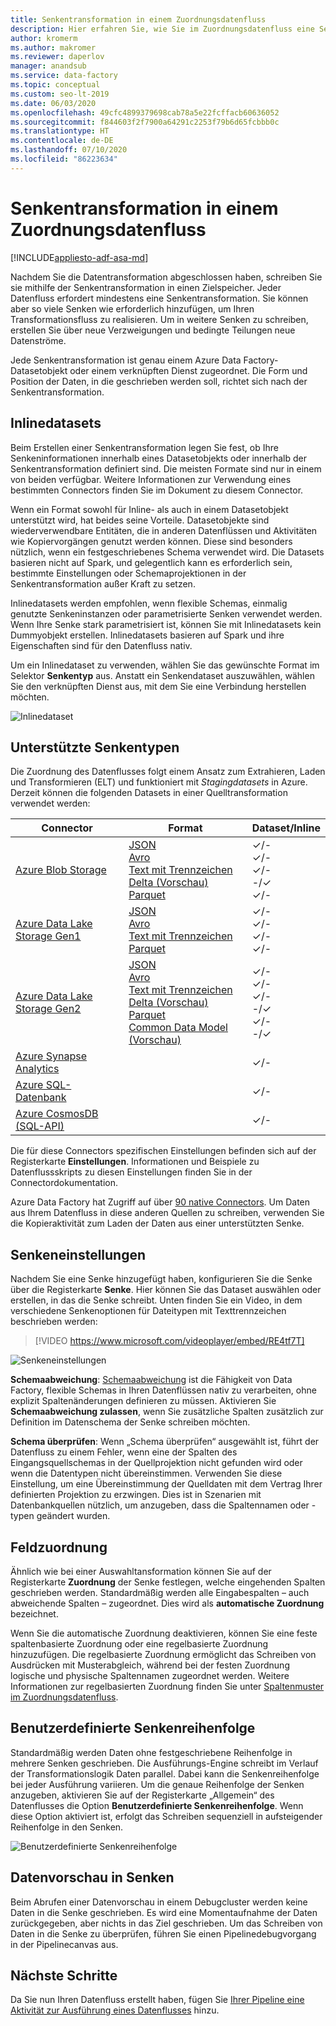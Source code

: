 ```yaml
---
title: Senkentransformation in einem Zuordnungsdatenfluss
description: Hier erfahren Sie, wie Sie im Zuordnungsdatenfluss eine Senkentransformation konfigurieren.
author: kromerm
ms.author: makromer
ms.reviewer: daperlov
manager: anandsub
ms.service: data-factory
ms.topic: conceptual
ms.custom: seo-lt-2019
ms.date: 06/03/2020
ms.openlocfilehash: 49cfc4899379698cab78a5e22fcffacb60636052
ms.sourcegitcommit: f844603f2f7900a64291c2253f79b6d65fcbbb0c
ms.translationtype: HT
ms.contentlocale: de-DE
ms.lasthandoff: 07/10/2020
ms.locfileid: "86223634"
---
```

# <a name="sink-transformation-in-mapping-data-flow"></a>Senkentransformation in einem Zuordnungsdatenfluss

[!INCLUDE[appliesto-adf-asa-md](includes/appliesto-adf-asa-md.md)]

Nachdem Sie die Datentransformation abgeschlossen haben, schreiben Sie sie mithilfe der Senkentransformation in einen Zielspeicher. Jeder Datenfluss erfordert mindestens eine Senkentransformation. Sie können aber so viele Senken wie erforderlich hinzufügen, um Ihren Transformationsfluss zu realisieren. Um in weitere Senken zu schreiben, erstellen Sie über neue Verzweigungen und bedingte Teilungen neue Datenströme.

Jede Senkentransformation ist genau einem Azure Data Factory-Datasetobjekt oder einem verknüpften Dienst zugeordnet. Die Form und Position der Daten, in die geschrieben werden soll, richtet sich nach der Senkentransformation.

## <a name="inline-datasets"></a>Inlinedatasets

Beim Erstellen einer Senkentransformation legen Sie fest, ob Ihre Senkeninformationen innerhalb eines Datasetobjekts oder innerhalb der Senkentransformation definiert sind. Die meisten Formate sind nur in einem von beiden verfügbar. Weitere Informationen zur Verwendung eines bestimmten Connectors finden Sie im Dokument zu diesem Connector.

Wenn ein Format sowohl für Inline- als auch in einem Datasetobjekt unterstützt wird, hat beides seine Vorteile. Datasetobjekte sind wiederverwendbare Entitäten, die in anderen Datenflüssen und Aktivitäten wie Kopiervorgängen genutzt werden können. Diese sind besonders nützlich, wenn ein festgeschriebenes Schema verwendet wird. Die Datasets basieren nicht auf Spark, und gelegentlich kann es erforderlich sein, bestimmte Einstellungen oder Schemaprojektionen in der Senkentransformation außer Kraft zu setzen.

Inlinedatasets werden empfohlen, wenn flexible Schemas, einmalig genutzte Senkeninstanzen oder parametrisierte Senken verwendet werden. Wenn Ihre Senke stark parametrisiert ist, können Sie mit Inlinedatasets kein Dummyobjekt erstellen. Inlinedatasets basieren auf Spark und ihre Eigenschaften sind für den Datenfluss nativ.

Um ein Inlinedataset zu verwenden, wählen Sie das gewünschte Format im Selektor **Senkentyp** aus. Anstatt ein Senkendataset auszuwählen, wählen Sie den verknüpften Dienst aus, mit dem Sie eine Verbindung herstellen möchten.

![Inlinedataset](media/data-flow/inline-selector.png "Inlinedataset")

##  <a name="supported-sink-types"></a><a name="supported-sinks"></a> Unterstützte Senkentypen

Die Zuordnung des Datenflusses folgt einem Ansatz zum Extrahieren, Laden und Transformieren (ELT) und funktioniert mit *Stagingdatasets* in Azure. Derzeit können die folgenden Datasets in einer Quelltransformation verwendet werden:

| Connector | Format | Dataset/Inline |
| --------- | ------ | -------------- |
| [Azure Blob Storage](connector-azure-blob-storage.md#mapping-data-flow-properties) | [JSON](format-json.md#mapping-data-flow-properties) <br> [Avro](format-avro.md#mapping-data-flow-properties) <br> [Text mit Trennzeichen](format-delimited-text.md#mapping-data-flow-properties) <br> [Delta (Vorschau)](format-delta.md) <br> [Parquet](format-parquet.md#mapping-data-flow-properties) | ✓/- <br> ✓/- <br> ✓/- <br> -/✓ <br> ✓/- |
| [Azure Data Lake Storage Gen1](connector-azure-data-lake-store.md#mapping-data-flow-properties) | [JSON](format-json.md#mapping-data-flow-properties) <br> [Avro](format-avro.md#mapping-data-flow-properties) <br> [Text mit Trennzeichen](format-delimited-text.md#mapping-data-flow-properties) <br> [Parquet](format-parquet.md#mapping-data-flow-properties)  | ✓/- <br> ✓/- <br> ✓/- <br> ✓/- |
| [Azure Data Lake Storage Gen2](connector-azure-data-lake-storage.md#mapping-data-flow-properties) | [JSON](format-json.md#mapping-data-flow-properties) <br> [Avro](format-avro.md#mapping-data-flow-properties) <br> [Text mit Trennzeichen](format-delimited-text.md#mapping-data-flow-properties) <br> [Delta (Vorschau)](format-delta.md) <br> [Parquet](format-parquet.md#mapping-data-flow-properties)  <br> [Common Data Model (Vorschau)](format-common-data-model.md#sink-properties) | ✓/- <br> ✓/- <br> ✓/- <br> -/✓ <br> ✓/- <br> -/✓ |
| [Azure Synapse Analytics](connector-azure-sql-data-warehouse.md#mapping-data-flow-properties) | | ✓/- |
| [Azure SQL-Datenbank](connector-azure-sql-database.md#mapping-data-flow-properties) | | ✓/- |
| [Azure CosmosDB (SQL-API)](connector-azure-cosmos-db.md#mapping-data-flow-properties) | | ✓/- |

Die für diese Connectors spezifischen Einstellungen befinden sich auf der Registerkarte **Einstellungen**. Informationen und Beispiele zu Datenflussskripts zu diesen Einstellungen finden Sie in der Connectordokumentation. 

Azure Data Factory hat Zugriff auf über [90 native Connectors](connector-overview.md). Um Daten aus Ihrem Datenfluss in diese anderen Quellen zu schreiben, verwenden Sie die Kopieraktivität zum Laden der Daten aus einer unterstützten Senke.

## <a name="sink-settings"></a>Senkeneinstellungen

Nachdem Sie eine Senke hinzugefügt haben, konfigurieren Sie die Senke über die Registerkarte **Senke**. Hier können Sie das Dataset auswählen oder erstellen, in das die Senke schreibt. Unten finden Sie ein Video, in dem verschiedene Senkenoptionen für Dateitypen mit Texttrennzeichen beschrieben werden:

> [!VIDEO https://www.microsoft.com/videoplayer/embed/RE4tf7T]

![Senkeneinstellungen](media/data-flow/sink-settings.png "Senkeneinstellungen")

**Schemaabweichung**: [Schemaabweichung](concepts-data-flow-schema-drift.md) ist die Fähigkeit von Data Factory, flexible Schemas in Ihren Datenflüssen nativ zu verarbeiten, ohne explizit Spaltenänderungen definieren zu müssen. Aktivieren Sie **Schemaabweichung zulassen**, wenn Sie zusätzliche Spalten zusätzlich zur Definition im Datenschema der Senke schreiben möchten.

**Schema überprüfen**: Wenn „Schema überprüfen“ ausgewählt ist, führt der Datenfluss zu einem Fehler, wenn eine der Spalten des Eingangsquellschemas in der Quellprojektion nicht gefunden wird oder wenn die Datentypen nicht übereinstimmen. Verwenden Sie diese Einstellung, um eine Übereinstimmung der Quelldaten mit dem Vertrag Ihrer definierten Projektion zu erzwingen. Dies ist in Szenarien mit Datenbankquellen nützlich, um anzugeben, dass die Spaltennamen oder -typen geändert wurden.

## <a name="field-mapping"></a>Feldzuordnung

Ähnlich wie bei einer Auswahltansformation können Sie auf der Registerkarte **Zuordnung** der Senke festlegen, welche eingehenden Spalten geschrieben werden. Standardmäßig werden alle Eingabespalten – auch abweichende Spalten – zugeordnet. Dies wird als **automatische Zuordnung** bezeichnet.

Wenn Sie die automatische Zuordnung deaktivieren, können Sie eine feste spaltenbasierte Zuordnung oder eine regelbasierte Zuordnung hinzuzufügen. Die regelbasierte Zuordnung ermöglicht das Schreiben von Ausdrücken mit Musterabgleich, während bei der festen Zuordnung logische und physische Spaltennamen zugeordnet werden. Weitere Informationen zur regelbasierten Zuordnung finden Sie unter [Spaltenmuster im Zuordnungsdatenfluss](concepts-data-flow-column-pattern.md#rule-based-mapping-in-select-and-sink).

## <a name="custom-sink-ordering"></a>Benutzerdefinierte Senkenreihenfolge

Standardmäßig werden Daten ohne festgeschriebene Reihenfolge in mehrere Senken geschrieben. Die Ausführungs-Engine schreibt im Verlauf der Transformationslogik Daten parallel. Dabei kann die Senkenreihenfolge bei jeder Ausführung variieren. Um die genaue Reihenfolge der Senken anzugeben, aktivieren Sie auf der Registerkarte „Allgemein“ des Datenflusses die Option **Benutzerdefinierte Senkenreihenfolge**. Wenn diese Option aktiviert ist, erfolgt das Schreiben sequenziell in aufsteigender Reihenfolge in den Senken.

![Benutzerdefinierte Senkenreihenfolge](media/data-flow/custom-sink-ordering.png "Benutzerdefinierte Senkenreihenfolge")

## <a name="data-preview-in-sink"></a>Datenvorschau in Senken

Beim Abrufen einer Datenvorschau in einem Debugcluster werden keine Daten in die Senke geschrieben. Es wird eine Momentaufnahme der Daten zurückgegeben, aber nichts in das Ziel geschrieben. Um das Schreiben von Daten in die Senke zu überprüfen, führen Sie einen Pipelinedebugvorgang in der Pipelinecanvas aus.

## <a name="next-steps"></a>Nächste Schritte
Da Sie nun Ihren Datenfluss erstellt haben, fügen Sie [Ihrer Pipeline eine Aktivität zur Ausführung eines Datenflusses](concepts-data-flow-overview.md) hinzu.

